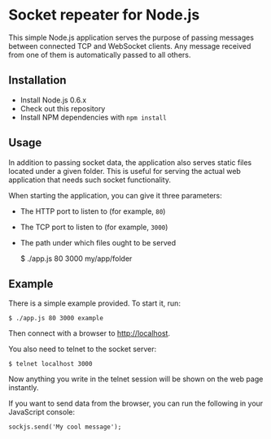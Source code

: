 Socket repeater for Node.js
===========================

This simple Node.js application serves the purpose of passing messages between connected TCP and WebSocket clients. Any message received from one of them is automatically passed to all others.

## Installation

* Install Node.js 0.6.x
* Check out this repository
* Install NPM dependencies with `npm install`

## Usage

In addition to passing socket data, the application also serves static files located under a given folder. This is useful for serving the actual web application that needs such socket functionality.

When starting the application, you can give it three parameters:

* The HTTP port to listen to (for example, `80`)
* The TCP port to listen to (for example, `3000`)
* The path under which files ought to be served

    $ ./app.js 80 3000 my/app/folder

## Example

There is a simple example provided. To start it, run:

    $ ./app.js 80 3000 example

Then connect with a browser to <http://localhost>.

You also need to telnet to the socket server:

    $ telnet localhost 3000

Now anything you write in the telnet session will be shown on the web page instantly.

If you want to send data from the browser, you can run the following in your JavaScript console:

    sockjs.send('My cool message');

